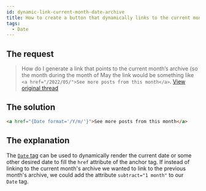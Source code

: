 ```yaml
---
id: dynamic-link-current-month-date-archive
title: How to create a button that dynamically links to the current month's posts
tags:
  - Date
---
```

## The request

> How do I generate a link that points to the current month’s archive (so the month during the month of May the link would be something like `<a href="/2022/05/">See more posts from this month</a>`. [View original thread](https://discourse.tangible.one/t/dynamic-link-to-the-latest-archive-month/630)

## The solution

```html
<a href="{Date format='/Y/m/'}">See more posts from this month</a>
```

## The explanation

The [`Date` tag](/docs/dynamic-tags/date) can be used to dynamically render the current date or some other desired date to fill the `href` attribute of the anchor tag. If instead of linking to the current month's archive we wanted to link to the previous month's archive, we could add the attribute `subtract="1 month"` to our `Date` tag.